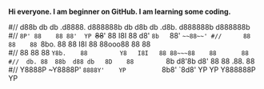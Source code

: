 **Hi everyone. I am beginner on GitHub. I am learning some coding.**  

#//     d88b db    db .d8888. d888888b      db   d8b   db  .d8b.  d888888b d888888b
#//     `8P' 88    88 88'  YP `~~88~~'      88   I8I   88 d8' `8b   `88'   `~~88~~'
#//      88  88    88 `8bo.      88         88   I8I   88 88ooo88    88       88   
#//      88  88    88   `Y8b.    88         Y8   I8I   88 88~~~88    88       88   
#//  db. 88  88b  d88 db   8D    88         `8b d8'8b d8' 88   88   .88.      88   
#//  Y8888P  ~Y8888P' `8888Y'    YP          `8b8' `8d8'  YP   YP Y888888P    YP   
